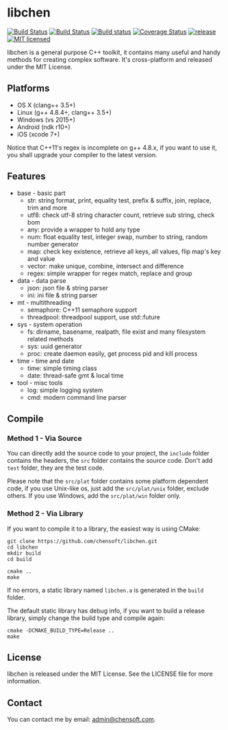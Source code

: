 # libchen

[![Build Status](https://img.shields.io/travis/chensoft/libchen.svg?label=macOS)](https://travis-ci.org/chensoft/libchen)
[![Build Status](https://img.shields.io/travis/chensoft/libchen.svg?label=Linux)](https://travis-ci.org/chensoft/libchen)
[![Build status](https://img.shields.io/appveyor/ci/chensoft/libchen.svg?label=Windows)](https://ci.appveyor.com/project/chensoft/libchen)
[![Coverage Status](https://img.shields.io/codecov/c/github/chensoft/libchen.svg)](https://codecov.io/gh/chensoft/libchen)
[![release](https://img.shields.io/github/release/chensoft/libchen.svg)](https://github.com/chensoft/libchen/releases/latest)
[![MIT licensed](https://img.shields.io/badge/license-MIT-blue.svg)](https://raw.githubusercontent.com/hyperium/hyper/master/LICENSE)

libchen is a general purpose C++ toolkit, it contains many useful and handy methods for creating complex software. It's cross-platform and released under the MIT License.

## Platforms

* OS X (clang++ 3.5+)
* Linux (g++ 4.8.4+, clang++ 3.5+)
* Windows (vs 2015+)
* Android (ndk r10+)
* iOS (xcode 7+)

Notice that C++11's regex is incomplete on g++ 4.8.x, if you want to use it, you shall upgrade your compiler to the latest version.

## Features

* base - basic part
    * str: string format, print, equality test, prefix & suffix, join, replace, trim and more
    * utf8: check utf-8 string character count, retrieve sub string, check bom
    * any: provide a wrapper to hold any type
    * num: float equality test, integer swap, number to string, random number generator
    * map: check key existence, retrieve all keys, all values, flip map's key and value
    * vector: make unique, combine, intersect and difference
    * regex: simple wrapper for regex match, replace and group
* data - data parse
	* json: json file & string parser
	* ini: ini file & string parser
* mt - multithreading
	* semaphore: C++11 semaphore support
	* threadpool: threadpool support, use std::future
* sys - system operation
	* fs: dirname, basename, realpath, file exist and many filesystem related methods
	* sys: uuid generator
	* proc: create daemon easily, get process pid and kill process
* time - time and date
	* time: simple timing class
	* date: thread-safe gmt & local time
* tool - misc tools
	* log: simple logging system
	* cmd: modern command line parser

## Compile

### Method 1 - Via Source

You can directly add the source code to your project, the `include` folder contains the headers, the `src` folder contains the source code. Don't add `test` folder, they are the test code.

Please note that the `src/plat` folder contains some platform dependent code, if you use Unix-like os, just add the `src/plat/unix` folder, exclude others. If you use Windows, add the `src/plat/win` folder only.

### Method 2 - Via Library

If you want to compile it to a library, the easiest way is using CMake:

```
git clone https://github.com/chensoft/libchen.git
cd libchen
mkdir build
cd build

cmake ..
make
```

If no errors, a static library named `libchen.a` is generated in the `build` folder.

The default static library has debug info, if you want to build a release library, simply change the build type and compile again:

```
cmake -DCMAKE_BUILD_TYPE=Release ..
make
```

## License

libchen is released under the MIT License. See the LICENSE file for more information.

## Contact

You can contact me by email: admin@chensoft.com.